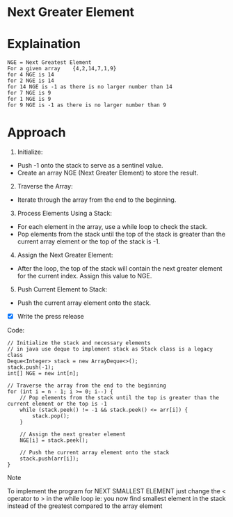# Next Greater Element

# Explaination

    NGE = Next Greatest Element
    For a given array    {4,2,14,7,1,9}
    for 4 NGE is 14
    for 2 NGE is 14
    for 14 NGE is -1 as there is no larger number than 14
    for 7 NGE is 9
    for 1 NGE is 9
    for 9 NGE is -1 as there is no larger number than 9

# Approach
1. Initialize:
- Push -1 onto the stack to serve as a sentinel value.
- Create an array NGE (Next Greater Element) to store the result.

2. Traverse the Array:
- Iterate through the array from the end to the beginning.

3. Process Elements Using a Stack:
- For each element in the array, use a while loop to check the stack.
- Pop elements from the stack until the top of the stack is greater than the current array element or the top of the stack is -1.

4. Assign the Next Greater Element:

- After the loop, the top of the stack will contain the next greater element for the current index. Assign this value to NGE.

5. Push Current Element to Stack:

- Push the current array element onto the stack.

- [x] Write the press release

Code:

    // Initialize the stack and necessary elements
    // in java use deque to implement stack as Stack class is a legacy class
    Deque<Integer> stack = new ArrayDeque<>();
    stack.push(-1);
    int[] NGE = new int[n];

    // Traverse the array from the end to the beginning
    for (int i = n - 1; i >= 0; i--) {
        // Pop elements from the stack until the top is greater than the current element or the top is -1
        while (stack.peek() != -1 && stack.peek() <= arr[i]) {
            stack.pop();
        }

        // Assign the next greater element
        NGE[i] = stack.peek();

        // Push the current array element onto the stack
        stack.push(arr[i]);
    }


> [!Note]
> To implement the program for NEXT SMALLEST ELEMENT just change the < operator to > in the while loop
> ie: you now find smallest element in the stack instead of the greatest compared to the array element
